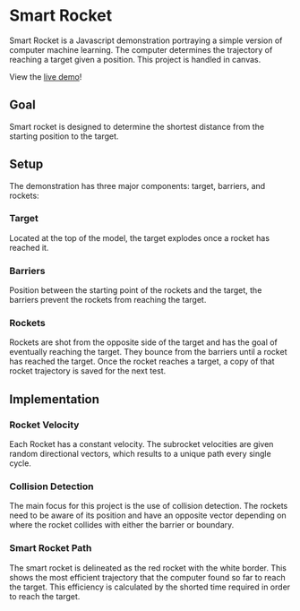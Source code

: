 # Smart Rocket
Smart Rocket is a Javascript demonstration portraying a simple version of computer machine learning. The computer determines the trajectory of reaching a target given a position. This project is handled in canvas.

View the [live demo](http://lifazul.com/smart_rocket/)!

## Goal
Smart rocket is designed to determine the shortest distance from the starting position to the target.

## Setup
The demonstration has three major components: target, barriers, and rockets:

### Target
Located at the top of the model, the target explodes once a rocket has reached it.

### Barriers
Position between the starting point of the rockets and the target, the barriers prevent the rockets from reaching the target.

### Rockets
Rockets are shot from the opposite side of the target and has the goal of eventually reaching the target. They bounce from the barriers until a rocket has reached the target. Once the rocket reaches a target, a copy of that rocket trajectory is saved for the next test.

## Implementation

### Rocket Velocity
Each Rocket has a constant velocity. The subrocket velocities are given random directional vectors, which results to a unique path every single cycle.

### Collision Detection
The main focus for this project is the use of collision detection. The rockets need to be aware of its position and have an opposite vector depending on where the rocket collides with either the barrier or boundary.

### Smart Rocket Path
The smart rocket is delineated as the red rocket with the white border. This shows the most efficient trajectory that the computer found so far to reach the target. This efficiency is calculated by the shorted time required in order to reach the target.

